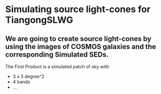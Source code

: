 # Simulating source light-cones for TiangongSLWG

## We are going to create source light-cones by using the images of COSMOS galaxies and the corresponding Simulated SEDs.

The First Product is a simulated patch of sky with
- 3 x 3 degree^2
- 4 bands 
- ...
